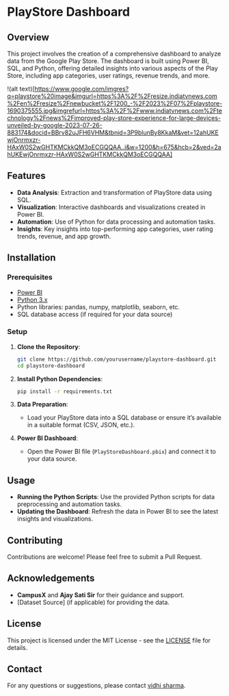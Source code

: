 # PlayStore Dashboard

## Overview
This project involves the creation of a comprehensive dashboard to analyze data from the Google Play Store. The dashboard is built using Power BI, SQL, and Python, offering detailed insights into various aspects of the Play Store, including app categories, user ratings, revenue trends, and more.

!(alt text)[https://www.google.com/imgres?q=playstore%20image&imgurl=https%3A%2F%2Fresize.indiatvnews.com%2Fen%2Fresize%2Fnewbucket%2F1200_-%2F2023%2F07%2Fplaystore-1690375555.jpg&imgrefurl=https%3A%2F%2Fwww.indiatvnews.com%2Ftechnology%2Fnews%2Fimproved-play-store-experience-for-large-devices-unveiled-by-google-2023-07-26-883174&docid=BBrv82uJFH6VHM&tbnid=3P9blunBy8KkaM&vet=12ahUKEwjOnrmxzr-HAxW0S2wGHTKMCkkQM3oECGQQAA..i&w=1200&h=675&hcb=2&ved=2ahUKEwjOnrmxzr-HAxW0S2wGHTKMCkkQM3oECGQQAA]
## Features
- **Data Analysis**: Extraction and transformation of PlayStore data using SQL.
- **Visualization**: Interactive dashboards and visualizations created in Power BI.
- **Automation**: Use of Python for data processing and automation tasks.
- **Insights**: Key insights into top-performing app categories, user rating trends, revenue, and app growth.

## Installation

### Prerequisites
- [Power BI](https://powerbi.microsoft.com/)
- [Python 3.x](https://www.python.org/downloads/)
- Python libraries: pandas, numpy, matplotlib, seaborn, etc.
- SQL database access (if required for your data source)

### Setup
1. **Clone the Repository**:
   ```bash
   git clone https://github.com/yourusername/playstore-dashboard.git
   cd playstore-dashboard
   ```

2. **Install Python Dependencies**:
   ```bash
   pip install -r requirements.txt
   ```

3. **Data Preparation**:
   - Load your PlayStore data into a SQL database or ensure it’s available in a suitable format (CSV, JSON, etc.).

4. **Power BI Dashboard**:
   - Open the Power BI file (`PlayStoreDashboard.pbix`) and connect it to your data source.

## Usage
- **Running the Python Scripts**: Use the provided Python scripts for data preprocessing and automation tasks.
- **Updating the Dashboard**: Refresh the data in Power BI to see the latest insights and visualizations.

## Contributing
Contributions are welcome! Please feel free to submit a Pull Request.

## Acknowledgements
- **CampusX** and **Ajay Sati Sir** for their guidance and support.
- [Dataset Source] (if applicable) for providing the data.

## License
This project is licensed under the MIT License - see the [LICENSE](LICENSE) file for details.

## Contact
For any questions or suggestions, please contact [vidhi sharma](vidhi2821426@gmail.com).

